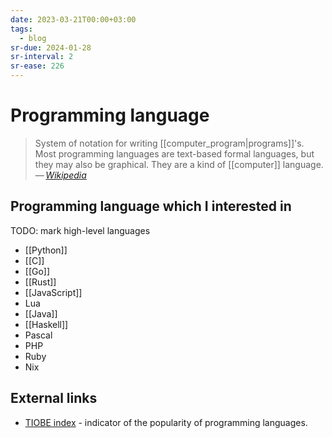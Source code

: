 ```yaml
---
date: 2023-03-21T00:00+03:00
tags:
  - blog
sr-due: 2024-01-28
sr-interval: 2
sr-ease: 226
---
```


# Programming language

> System of notation for writing [[computer_program|programs]]'s. Most
> programming languages are text-based formal languages, but they may also be
> graphical. They are a kind of [[computer]] language.\
> — <cite>[Wikipedia](https://en.wikipedia.org/wiki/Programming_language)</cite>

## Programming language which I interested in

TODO: mark high-level languages

- [[Python]]
- [[C]]
- [[Go]]
- [[Rust]]
- [[JavaScript]]
- Lua
- [[Java]]
- [[Haskell]]
- Pascal
- PHP
- Ruby
- Nix

## External links

- [TIOBE index](https://www.tiobe.com/tiobe-index/) - indicator of the
popularity of programming languages.
